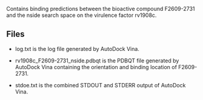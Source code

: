 Contains binding predictions between the bioactive compound F2609-2731 and the nside search space on the virulence factor rv1908c.

## Files

- log.txt is the log file generated by AutoDock Vina.

- rv1908c_F2609-2731_nside.pdbqt is the PDBQT file generated by AutoDock Vina containing the orientation and binding location of F2609-2731.

- stdoe.txt is the combined STDOUT and STDERR output of AutoDock Vina.

